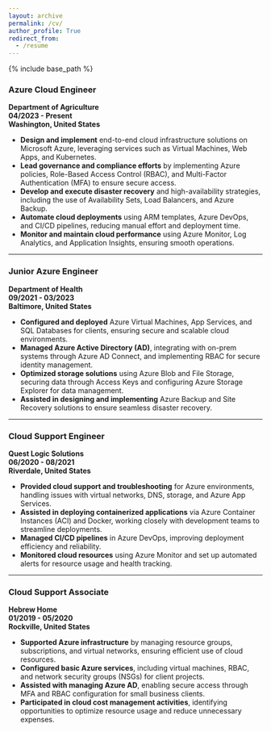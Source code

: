 ```yaml
---
layout: archive
permalink: /cv/
author_profile: True
redirect_from:
  - /resume
---
```


{% include base_path %}

### **Azure Cloud Engineer**
**Department of Agriculture**  
**04/2023 - Present**  
**Washington, United States**

- **Design and implement** end-to-end cloud infrastructure solutions on Microsoft Azure, leveraging services such as Virtual Machines, Web Apps, and Kubernetes.
- **Lead governance and compliance efforts** by implementing Azure policies, Role-Based Access Control (RBAC), and Multi-Factor Authentication (MFA) to ensure secure access.
- **Develop and execute disaster recovery** and high-availability strategies, including the use of Availability Sets, Load Balancers, and Azure Backup.
- **Automate cloud deployments** using ARM templates, Azure DevOps, and CI/CD pipelines, reducing manual effort and deployment time.
- **Monitor and maintain cloud performance** using Azure Monitor, Log Analytics, and Application Insights, ensuring smooth operations.

---

### **Junior Azure Engineer**  
**Department of Health**  
**09/2021 - 03/2023**  
**Baltimore, United States**

- **Configured and deployed** Azure Virtual Machines, App Services, and SQL Databases for clients, ensuring secure and scalable cloud environments.
- **Managed Azure Active Directory (AD)**, integrating with on-prem systems through Azure AD Connect, and implementing RBAC for secure identity management.
- **Optimized storage solutions** using Azure Blob and File Storage, securing data through Access Keys and configuring Azure Storage Explorer for data management.
- **Assisted in designing and implementing** Azure Backup and Site Recovery solutions to ensure seamless disaster recovery.

---

### **Cloud Support Engineer**  
**Quest Logic Solutions**  
**06/2020 - 08/2021**  
**Riverdale, United States**

- **Provided cloud support and troubleshooting** for Azure environments, handling issues with virtual networks, DNS, storage, and Azure App Services.
- **Assisted in deploying containerized applications** via Azure Container Instances (ACI) and Docker, working closely with development teams to streamline deployments.
- **Managed CI/CD pipelines** in Azure DevOps, improving deployment efficiency and reliability.
- **Monitored cloud resources** using Azure Monitor and set up automated alerts for resource usage and health tracking.

---

### **Cloud Support Associate**  
**Hebrew Home**  
**01/2019 - 05/2020**  
**Rockville, United States**

- **Supported Azure infrastructure** by managing resource groups, subscriptions, and virtual networks, ensuring efficient use of cloud resources.
- **Configured basic Azure services**, including virtual machines, RBAC, and network security groups (NSGs) for client projects.
- **Assisted with managing Azure AD**, enabling secure access through MFA and RBAC configuration for small business clients.
- **Participated in cloud cost management activities**, identifying opportunities to optimize resource usage and reduce unnecessary expenses.
